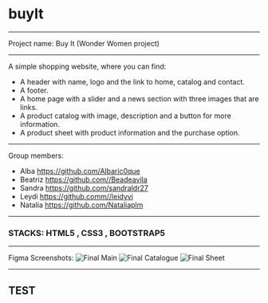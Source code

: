 # buyIt
***
Project name: Buy It 
(Wonder Women project)
***
A simple shopping website, where you can find: 
  * A header with name, logo and the link to home, catalog and contact.
  * A footer.
  * A home page with a slider and a news section with three images that are links.
  * A product catalog with image, description and a button for more information.
  * A product sheet with product information and the purchase option.
***
Group members:
  * Alba https://github.com/Albaric0que 
  * Beatriz https://github.com//Beadeavila
  * Sandra https://github.com/sandraldr27
  * Leydi https://github.comm//leidyvi 
  * Natalia https://github.com/Nataliaplm  
***
### STACKS: HTML5 , CSS3 , BOOTSTRAP5
***
Figma Screenshots:
![Final Main](https://user-images.githubusercontent.com/116545731/200367343-c956b0c4-c503-413f-a97c-126437b5f58b.jpg)
![Final Catalogue](https://user-images.githubusercontent.com/116545731/200367342-248f21ad-4f40-4b90-9378-4ff4e6033f14.jpg)
![Final Sheet](https://user-images.githubusercontent.com/116545731/200367346-8ac7b3b8-d254-45a7-a7b0-faef8ab226d5.jpg)
***
## TEST
